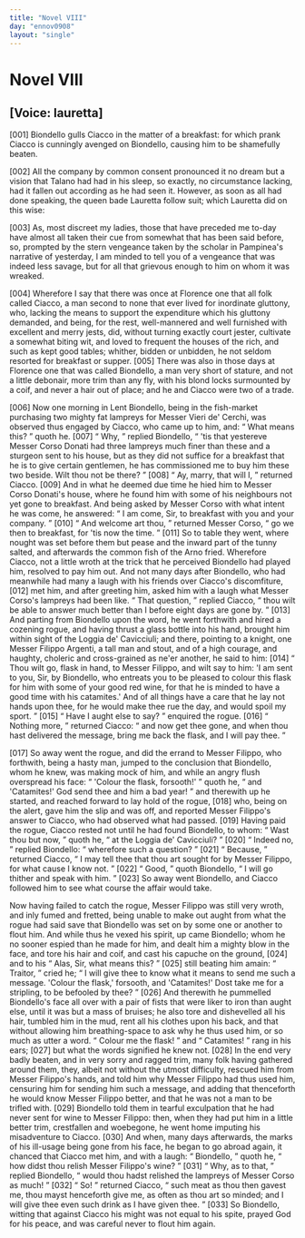 ```yaml
---
title: "Novel VIII"
day: "ennov0908"
layout: "single"
---
```

<div id="nov0908" type="novella" who="lauretta">
 <h1>
  Novel VIII
 </h1>
 <p>
  <h2>
   [Voice: lauretta]
  </h2>
 </p>
 <argument>
  <p>
   <a name="p09080001">
    [001]
   </a>
   Biondello gulls Ciacco in the matter of a breakfast: for
 which prank Ciacco is cunningly avenged on Biondello,
 causing him to be shamefully beaten.
  </p>
 </argument>
 <div3 type="commentary" who="author">
  <p>
   <a name="p09080002">
    [002]
   </a>
   All
   the company by common consent pronounced it no dream
 but a vision that Talano had had in his sleep, so exactly, no circumstance
 lacking, had it fallen out according as he had seen it. However,
 as soon as all had done speaking, the queen bade Lauretta
 follow suit; which Lauretta did on this wise:
  </p>
 </div3>
 <div3 type="commentary" who="lauretta">
  <p>
   <a name="p09080003">
    [003]
   </a>
   As, most discreet
 my ladies, those that have preceded me to-day have almost all taken
 their cue from somewhat that has been said before, so, prompted by
 the stern vengeance taken by the scholar in Pampinea's narrative of
 yesterday, I am minded to tell you of a vengeance that was indeed
 less savage, but for all that grievous enough to him on whom it was
 wreaked.
  </p>
 </div3>
 <p>
  <a name="p09080004">
   [004]
  </a>
  Wherefore I say that there was once at Florence one that all
 folk called Ciacco, a man second to none that ever lived for inordinate
 gluttony, who, lacking the means to support the expenditure
 which his gluttony demanded, and being, for the rest, well-mannered
 and well furnished with excellent and merry jests, did, without turning
 exactly court jester, cultivate a somewhat biting wit, and loved
 to frequent the houses of the rich, and such as kept good tables;
 whither, bidden or unbidden, he not seldom resorted for breakfast or
 supper.
  <a name="p09080005">
   [005]
  </a>
  There was also in those days at Florence one that was called
 Biondello, a man very short of stature, and not a little debonair, more
 trim than any fly, with his blond locks surmounted by a coif, and
 never a hair out of place; and he and Ciacco were two of a trade.
 </p>
 <p>
  <a name="p09080006">
   [006]
  </a>
  Now one morning in Lent Biondello, being in the fish-market
 purchasing two mighty fat lampreys for Messer Vieri de' Cerchi, was
  observed
 thus engaged by Ciacco, who came up to him, and:
  <q direct="unspecified">
   What means this?
  </q>
  quoth he.
  <a name="p09080007">
   [007]
  </a>
  <q direct="unspecified">
   Why,
  </q>
  replied Biondello,
  <q direct="unspecified">
   'tis
 that yestereve Messer Corso Donati had three lampreys much finer
 than these and a sturgeon sent to his house, but as they did not
 suffice for a breakfast that he is to give certain gentlemen, he has
 commissioned me to buy him these two beside. Wilt thou not be
	there?
  </q>
  <a name="p09080008">
   [008]
  </a>
  <q direct="unspecified">
   Ay, marry, that will I,
  </q>
  returned Ciacco.
  <a name="p09080009">
   [009]
  </a>
  And in what
 he deemed due time he hied him to Messer Corso Donati's house, where
 he found him with some of his neighbours not yet gone to breakfast.
 And being asked by Messer Corso with what intent he was come,
 he answered:
  <q direct="unspecified">
   I am come, Sir, to breakfast with you and your
 company.
  </q>
  <a name="p09080010">
   [010]
  </a>
  <q direct="unspecified">
   And welcome art thou,
  </q>
  returned Messer Corso,
  <q direct="unspecified">
   go
 we then to breakfast, for 'tis now the time.
  </q>
  <a name="p09080011">
   [011]
  </a>
  So to table they went,
 where nought was set before them but pease and the inward part of
 the tunny salted, and afterwards the common fish of the Arno fried.
 Wherefore Ciacco, not a little wroth at the trick that he perceived
 Biondello had played him, resolved to pay him out. And not many
 days after Biondello, who had meanwhile had many a laugh with his
 friends over Ciacco's discomfiture,
  <a name="p09080012">
   [012]
  </a>
  met him, and after greeting him,
 asked him with a laugh what Messer Corso's lampreys had been like.
  <q direct="unspecified">
   That question,
  </q>
  replied Ciacco,
  <q direct="unspecified">
   thou wilt be able to answer much
 better than I before eight days are gone by.
  </q>
  <a name="p09080013">
   [013]
  </a>
  And parting from
 Biondello upon the word, he went forthwith and hired a cozening
 rogue, and having thrust a glass bottle into his hand, brought him
 within sight of the Loggia de' Cavicciuli; and there, pointing to a
 knight, one Messer Filippo Argenti, a tall man and stout, and of
 a high courage, and haughty, choleric and cross-grained as ne'er
 another, he said to him:
  <a name="p09080014">
   [014]
  </a>
  <q direct="unspecified">
   Thou wilt go, flask in hand, to Messer
 Filippo, and wilt say to him: 'I am sent to you, Sir, by Biondello,
 who entreats you to be pleased to colour this flask for him with some
 of your good red wine, for that he is minded to have a good time with
 his catamites.' And of all things have a care that he lay not hands
 upon thee, for he would make thee rue the day, and would spoil my
 sport.
  </q>
  <a name="p09080015">
   [015]
  </a>
  <q direct="unspecified">
   Have I aught else to say?
  </q>
  enquired the rogue.
  <a name="p09080016">
   [016]
  </a>
  <q direct="unspecified">
   Nothing
 more,
  </q>
  returned Ciacco:
  <q direct="unspecified">
   and now get thee gone, and when thou
 hast delivered the message, bring me back the flask, and I will pay
 thee.
  </q>
 </p>
 <p>
  <a name="p09080017">
   [017]
  </a>
  So away went the rogue, and did the errand to Messer Filippo,
  who
 forthwith, being a hasty man, jumped to the conclusion that
 Biondello, whom he knew, was making mock of him, and while an
 angry flush overspread his face:
  <q direct="unspecified">
   'Colour the flask, forsooth!'
  </q>
  quoth he,
  <q direct="unspecified">
   and 'Catamites!' God send thee and him a bad year!
  </q>
  and therewith up he started, and reached forward to lay hold of the
 rogue,
  <a name="p09080018">
   [018]
  </a>
  who, being on the alert, gave him the slip and was off, and
 reported Messer Filippo's answer to Ciacco, who had observed what
 had passed.
  <a name="p09080019">
   [019]
  </a>
  Having paid the rogue, Ciacco rested not until he had
 found Biondello, to whom:
  <q direct="unspecified">
   Wast thou but now,
  </q>
  quoth he,
  <q direct="unspecified">
   at
 the Loggia de' Cavicciuli?
  </q>
  <a name="p09080020">
   [020]
  </a>
  <q direct="unspecified">
   Indeed no,
  </q>
  replied Biondello:
  <q direct="unspecified">
   wherefore
 such a question?
  </q>
  <a name="p09080021">
   [021]
  </a>
  <q direct="unspecified">
   Because,
  </q>
  returned Ciacco,
  <q direct="unspecified">
   I may tell
 thee that thou art sought for by Messer Filippo, for what cause I know
 not.
  </q>
  <a name="p09080022">
   [022]
  </a>
  <q direct="unspecified">
   Good,
  </q>
  quoth Biondello,
  <q direct="unspecified">
   I will go thither and speak with
 him.
  </q>
  <a name="p09080023">
   [023]
  </a>
  So away went Biondello, and Ciacco followed him to see
 what course the affair would take.
 </p>
 <p>
  Now having failed to catch the rogue, Messer Filippo was still
 very wroth, and inly fumed and fretted, being unable to make out
 aught from what the rogue had said save that Biondello was set on
 by some one or another to flout him. And while thus he vexed his
 spirit, up came Biondello; whom he no sooner espied than he made
 for him, and dealt him a mighty blow in the face, and tore his hair
 and coif, and cast his capuche on the ground,
  <a name="p09080024">
   [024]
  </a>
  and to his
  <q direct="unspecified">
   Alas, Sir,
 what means this?
  </q>
  <a name="p09080025">
   [025]
  </a>
  still beating him amain:
  <q direct="unspecified">
   Traitor,
  </q>
  cried he;
  <q direct="unspecified">
   I
 will give thee to know what it means to send me such a message.
 'Colour the flask,' forsooth, and 'Catamites!' Dost take me for a
 stripling, to be befooled by thee?
  </q>
  <a name="p09080026">
   [026]
  </a>
  And therewith he pummelled
 Biondello's face all over with a pair of fists that were liker to iron
 than aught else, until it was but a mass of bruises; he also tore and
 dishevelled all his hair, tumbled him in the mud, rent all his clothes
 upon his back, and that without allowing him breathing-space to ask
 why he thus used him, or so much as utter a word.
  <q direct="unspecified">
   Colour me
 the flask!
  </q>
  and
  <q direct="unspecified">
   Catamites!
  </q>
  rang in his ears;
  <a name="p09080027">
   [027]
  </a>
  but what the
 words signified he knew not.
  <a name="p09080028">
   [028]
  </a>
  In the end very badly beaten, and in
 very sorry and ragged trim, many folk having gathered around them,
 they, albeit not without the utmost difficulty, rescued him from
 Messer Filippo's hands, and told him why Messer Filippo had thus
 used him, censuring him for sending him such a message, and adding
 that thenceforth he would know Messer Filippo better, and that he
  was
 not a man to be trifled with.
  <a name="p09080029">
   [029]
  </a>
  Biondello told them in tearful
 exculpation that he had never sent for wine to Messer Filippo:
 then, when they had put him in a little better trim, crestfallen and
 woebegone, he went home imputing his misadventure to Ciacco.
  <a name="p09080030">
   [030]
  </a>
  And when, many days afterwards, the marks of his ill-usage being
 gone from his face, he began to go abroad again, it chanced that
 Ciacco met him, and with a laugh:
  <q direct="unspecified">
   Biondello,
  </q>
  quoth he,
  <q direct="unspecified">
   how
 didst thou relish Messer Filippo's wine?
  </q>
  <a name="p09080031">
   [031]
  </a>
  <q direct="unspecified">
   Why, as to that,
  </q>
  replied Biondello,
  <q direct="unspecified">
   would thou hadst relished the lampreys of Messer
 Corso as much!
  </q>
  <a name="p09080032">
   [032]
  </a>
  <q direct="unspecified">
   So!
  </q>
  returned Ciacco,
  <q direct="unspecified">
   such meat as thou then
 gavest me, thou mayst henceforth give me, as often as thou art so
 minded; and I will give thee even such drink as I have given thee.
  </q>
  <a name="p09080033">
   [033]
  </a>
  So Biondello, witting that against Ciacco his might was not equal to
 his spite, prayed God for his peace, and was careful never to flout
 him again.
 </p>
</div>